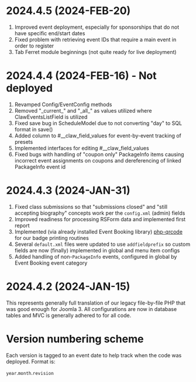 # 2024.4.5 (2024-FEB-20)
  1. Improved event deployment, especially for sponsorships that do not have specific end/start dates
  1. Fixed problem with retrieving event IDs that require a main event in order to register
  1. Tab Ferret module beginnings (not quite ready for live deployment)

# 2024.4.4 (2024-FEB-16) - Not deployed

  1. Revamped Config/EventConfig methods
  1. Removed "\_current_" and "\_all_" as values utilized where ClawEventsListField is utilized
  1. Fixed save bug in ScheduleModel due to not converting "day" to SQL format in save()
  1. Added column to #__claw_field_values for event-by-event tracking of presets
  1. Implemented interfaces for editing #__claw_field_values
  1. Fixed bugs with handling of "coupon only" PackageInfo items causing incorrect event assignments on coupons and dereferencing of linked PackageInfo event id



# 2024.4.3 (2024-JAN-31)

  1. Fixed class submissions so that "submissions closed" and "still accepting biography" concepts work per the `config.xml` (admin) fields
  1. Improved readiness for processing RSForm data and implemented first report
  1. Implemented (via already installed Event Booking library) [php-qrcode](https://github.com/chillerlan/php-qrcode) for our badge printing routines
  1. Several `default.xml` files were updated to use `addfieldprefix` so custom fields are now (finally) implemented in global and menu item configs
  1. Added handling of non-`PackageInfo` events, configured in global by Event Booking event category

# 2024.4.2 (2024-JAN-15)

This represents generally full translation of our legacy file-by-file PHP that was good enough for Joomla 3. All configurations are now in database tables and MVC is generally adhered to for all code.

# Version numbering scheme

Each version is tagged to an event date to help track when the code was deployed. Format is:

`year`.`month`.`revision`
